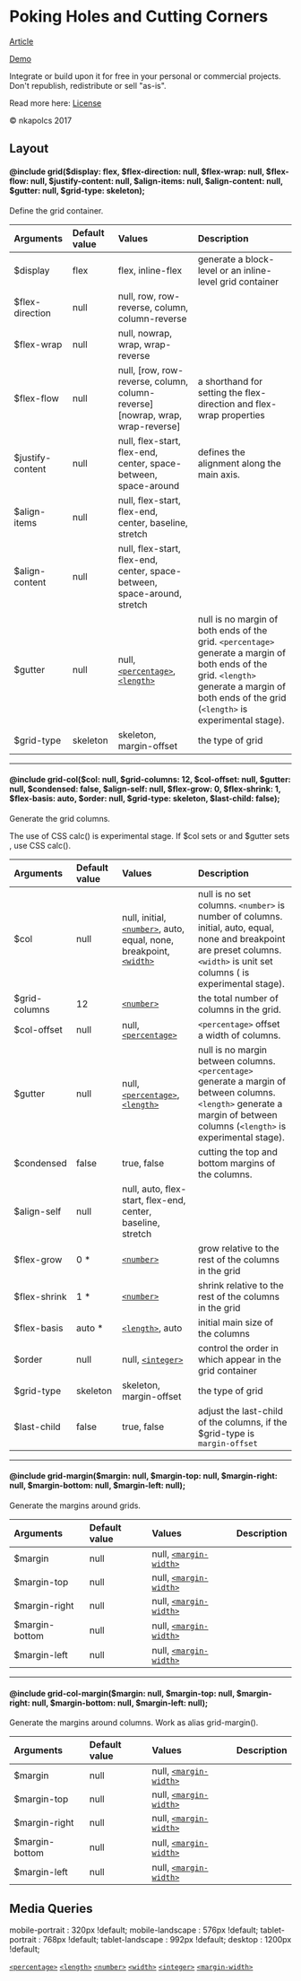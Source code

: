 Poking Holes and Cutting Corners
=========

[Article](https://journals.aps.org/prx/pdf/10.1103/PhysRevX.7.021029)

[Demo](https://nkapolcs.github.io/poking-holes-demo/)

Integrate or build upon it for free in your personal or commercial projects. Don't republish, redistribute or sell "as-is". 

Read more here: [License](https://choosealicense.com/licenses/mit/)


© nkapolcs 2017

## Layout

#### @include grid($display: flex, $flex-direction: null, $flex-wrap: null, $flex-flow: null, $justify-content: null, $align-items: null, $align-content: null, $gutter: null, $grid-type: skeleton);

Define the grid container.

| Arguments        | Default value | Values        | Description   |
| :---             | :---          | :---          | :---          |
| $display         | flex          | flex, inline-flex | generate a block-level or an inline-level grid container |
| $flex-direction  | null          | null, row, row-reverse, column, column-reverse |  |
| $flex-wrap       | null          | null, nowrap, wrap, wrap-reverse |  |
| $flex-flow       | null          | null, [row, row-reverse, column, column-reverse] [nowrap, wrap, wrap-reverse] | a shorthand for setting the flex-direction and flex-wrap properties |
| $justify-content | null          | null, flex-start, flex-end, center, space-between, space-around | defines the alignment along the main axis. |
| $align-items     | null          | null, flex-start, flex-end, center, baseline, stretch |  |
| $align-content   | null          | null, flex-start, flex-end, center, space-between, space-around, stretch |  |
| $gutter          | null          | null, [`<percentage>`](https://www.w3.org/TR/CSS21/syndata.html#percentage-units), [`<length>`](https://www.w3.org/TR/CSS21/syndata.html#length-units) | null is no margin of both ends of the grid. `<percentage>` generate a margin of both ends of the grid. `<length>` generate a margin of both ends of the grid (`<length>` is experimental stage). |
| $grid-type       | skeleton      | skeleton, margin-offset | the type of grid |

---

#### @include grid-col($col: null, $grid-columns: 12, $col-offset: null, $gutter: null, $condensed: false, $align-self: null, $flex-grow: 0, $flex-shrink: 1, $flex-basis: auto, $order: null, $grid-type: skeleton, $last-child: false);

Generate the grid columns.

The use of CSS calc() is experimental stage. If $col sets <number> or <width> and $gutter sets <length>, use CSS calc().

| Arguments        | Default value | Values        | Description   |
| :---             | :---          | :---          | :---          |
| $col          | null     | null, initial, [`<number>`](https://www.w3.org/TR/CSS21/syndata.html#numbers), auto, equal, none, breakpoint, [`<width>`](https://www.w3.org/TR/CSS21/visudet.html#the-width-property) | null is no set columns. `<number>` is number of columns. initial, auto, equal, none and breakpoint are preset columns. `<width>` is unit set columns (<width> is experimental stage). |
| $grid-columns | 12       | [`<number>`](https://www.w3.org/TR/CSS21/syndata.html#numbers) | the total number of columns in the grid. |
| $col-offset   | null     | null, [`<percentage>`](https://www.w3.org/TR/CSS21/syndata.html#percentage-units) | `<percentage>` offset a width of columns. |
| $gutter       | null     | null, [`<percentage>`](https://www.w3.org/TR/CSS21/syndata.html#percentage-units), [`<length>`](https://www.w3.org/TR/CSS21/syndata.html#length-units) | null is no margin between columns. `<percentage>` generate a margin of between columns. `<length>` generate a margin of between columns (`<length>` is experimental stage). |
| $condensed    | false    | true, false | cutting the top and bottom margins of the columns. |
| $align-self   | null     | null, auto, flex-start, flex-end, center, baseline, stretch |  |
| $flex-grow    | 0 *      | [`<number>`](https://www.w3.org/TR/CSS21/syndata.html#numbers) | grow relative to the rest of the columns in the grid |
| $flex-shrink  | 1 *      | [`<number>`](https://www.w3.org/TR/CSS21/syndata.html#numbers) | shrink relative to the rest of the columns in the grid |
| $flex-basis   | auto *   | [`<length>`](https://www.w3.org/TR/CSS21/syndata.html#length-units), auto | initial main size of the columns |
| $order        | null     | null, [`<integer>`](https://www.w3.org/TR/CSS21/syndata.html#numbers) | control the order in which appear in the grid container |
| $grid-type    | skeleton | skeleton, margin-offset | the type of grid |
| $last-child   | false    | 	true, false | adjust the last-child of the columns, if the $grid-type is `margin-offset` |

---

#### @include grid-margin($margin: null, $margin-top: null, $margin-right: null, $margin-bottom: null, $margin-left: null);

Generate the margins around grids.

| Arguments        | Default value | Values        | Description   |
| :---             | :---          | :---          | :---          |
| $margin        | null | null, [`<margin-width>`](https://www.w3.org/TR/CSS21/box.html#value-def-margin-width) |  |
| $margin-top    | null | null, [`<margin-width>`](https://www.w3.org/TR/CSS21/box.html#value-def-margin-width) |  |
| $margin-right  | null | null, [`<margin-width>`](https://www.w3.org/TR/CSS21/box.html#value-def-margin-width) |  |
| $margin-bottom | null | null, [`<margin-width>`](https://www.w3.org/TR/CSS21/box.html#value-def-margin-width) |  |
| $margin-left   | null | null, [`<margin-width>`](https://www.w3.org/TR/CSS21/box.html#value-def-margin-width) |  |

---


#### @include grid-col-margin($margin: null, $margin-top: null, $margin-right: null, $margin-bottom: null, $margin-left: null);

Generate the margins around columns. Work as alias grid-margin().

| Arguments        | Default value | Values        | Description   |
| :---             | :---          | :---          | :---          |
| $margin        | null | null, [`<margin-width>`](https://www.w3.org/TR/CSS21/box.html#value-def-margin-width) |  |
| $margin-top    | null | null, [`<margin-width>`](https://www.w3.org/TR/CSS21/box.html#value-def-margin-width) |  |
| $margin-right  | null | null, [`<margin-width>`](https://www.w3.org/TR/CSS21/box.html#value-def-margin-width) |  |
| $margin-bottom | null | null, [`<margin-width>`](https://www.w3.org/TR/CSS21/box.html#value-def-margin-width) |  |
| $margin-left   | null | null, [`<margin-width>`](https://www.w3.org/TR/CSS21/box.html#value-def-margin-width) |  |


## Media Queries

mobile-portrait		: 320px !default;
mobile-landscape	: 576px !default;
tablet-portrait		: 768px !default;
tablet-landscape	: 992px !default;
desktop				    : 1200px !default;

[`<percentage>`](https://www.w3.org/TR/CSS21/syndata.html#percentage-units)
[`<length>`](https://www.w3.org/TR/CSS21/syndata.html#length-units)
[`<number>`](https://www.w3.org/TR/CSS21/syndata.html#numbers)
[`<width>`](https://www.w3.org/TR/CSS21/visudet.html#the-width-property)
[`<integer>`](https://www.w3.org/TR/CSS21/syndata.html#numbers)
[`<margin-width>`](https://www.w3.org/TR/CSS21/box.html#value-def-margin-width)
